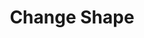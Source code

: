 ---
title: "Change Shape"

ability:
  types: ["Su"]
  description: |
    A creature with this special quality has the ability to assume the appearance of a specific creature or type of creature (usually a humanoid), but retains most of its own physical qualities. A creature cannot change shape to a form more than one size category smaller or larger than its original form. Changing shape results in the following changes to the creature:

     * The creature retains the type and subtype of its original form. It gains the size of its new form.
     * The creature loses the natural weapons, movement modes, and extraordinary special attacks of its original form.
     * The creature gains the natural weapons, movement modes, and extraordinary special attacks of its new form.
     * The creature retains all other special attacks and qualities of its original form, except for breath weapons and gaze attacks.
     * The creature retains the ability scores of its original form.
     * The creature retains its hit points and saves.
     * The creature retains any spellcasting ability it had in its original form, although it must be able to speak intelligibly to cast spells with verbal components and it must have humanlike hands to cast spells with somatic components.
     * The creature is effectively camouflaged as a creature of its new form, and gains a +10 bonus on _disguise_ checks if it uses this ability to create a disguise.
---